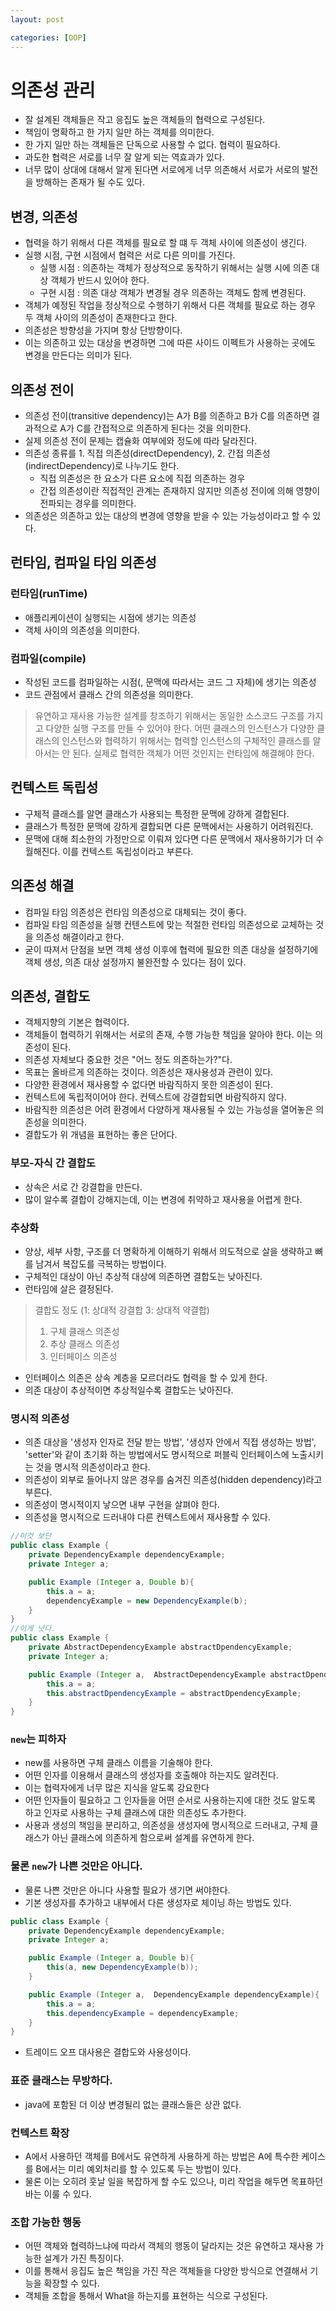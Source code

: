 ```yaml
---
layout: post

categories: [OOP]
---
```



# 의존성 관리

- 잘 설계된 객체들은 작고 응집도 높은 객체들의 협력으로 구성된다.
- 책임이 명확하고 한 가지 일만 하는 객체를 의미한다.
- 한 가지 일만 하는 객체들은 단독으로 사용할 수 없다. 협력이 필요하다.
- 과도한 협력은 서로를 너무 잘 알게 되는 역효과가 있다.
- 너무 많이 상대에 대해서 알게 된다면 서로에게 너무 의존해서 서로가 서로의 발전을 방해하는 존재가 될 수도 있다.

## 변경, 의존성
- 협력을 하기 위해서 다른 객체를 필요로 할 떄 두 객체 사이에 의존성이 생긴다.
- 실행 시점, 구현 시점에서 협력은 서로 다른 의미를 가진다.
    - 실행 시점 : 의존하는 객체가 정상적으로 동작하기 위해서는 실행 시에 의존 대상 객체가 반드시 있어야 한다.
    - 구현 시점 : 의존 대상 객체가 변경될 경우 의존하는 객체도 함께 변경된다.
- 객체가 예정된 작업을 정상적으로 수행하기 위해서 다른 객체를 필요로 하는 경우 두 객체 사이의 의존성이 존재한다고 한다.
- 의존성은 방향성을 가지며 항상 단방향이다.
- 이는 의존하고 있는 대상을 변경하면 그에 따른 사이드 이펙트가 사용하는 곳에도 변경을 만든다는 의미가 된다.

## 의존성 전이
- 의존성 전이(transitive dependency)는 A가 B를 의존하고 B가 C를 의존하면 결과적으로 A가 C를 간접적으로 의존하게 된다는 것을 의미한다.
- 실제 의존성 전이 문제는 캡슐화 여부에와 정도에 따라 달라진다.
- 의존성 종류를 1. 직접 의존성(directDependency), 2. 간접 의존성(indirectDependency)로 나누기도 한다.
    - 직접 의존성은 한 요소가 다른 요소에 직접 의존하는 경우
    - 간접 의존성이란 직접적인 관계는 존재하지 않지만 의존성 전이에 의해 영향이 전파되는 경우를 의미한다.
- 의존성은 의존하고 있는 대상의 변경에 영향을 받을 수 있는 가능성이라고 할 수 있다.

## 런타임, 컴파일 타임 의존성
### 런타임(runTime)
- 애플리케이션이 실행되는 시점에 생기는 의존성
- 객체 사이의 의존성을 의미한다.
### 컴파일(compile)
- 작성된 코드를 컴파일하는 시점(, 문맥에 따라서는 코드 그 자체)에 생기는 의존성
- 코드 관점에서 클래스 간의 의존성을 의미한다.


> 유연하고 재사용 가능한 설계를 창조하기 위해서는 동일한 소스코드 구조를 가지고 다양한 실행 구조를 만들 수 있어야 한다.
> 어떤 클래스의 인스턴스가 다양한 클래스의 인스턴스와 협력하기 위해서는 협력할 인스턴스의 구체적인 클래스를 알아서는 안 된다. 실제로 협력한 객체가 어떤 것인지는 런타임에 해결해야 한다.

## 컨텍스트 독립성
- 구체적 클래스를 알면 클래스가 사용되는 특정한 문맥에 강하게 결합된다.
- 클래스가 특정한 문맥에 강하게 결합되면 다른 문맥에서는 사용하기 어려워진다.
- 문맥에 대해 최소한의 가정만으로 이뤄져 있다면 다른 문맥에서 재사용하기가 더 수월해진다. 이를 컨텍스트 독립성이라고 부른다.

## 의존성 해결
- 컴파일 타임 의존성은 런타임 의존성으로 대체되는 것이 좋다.
- 컴파일 타임 의존성을 실행 컨텐스트에 맞는 적절한 런타임 의존성으로 교체하는 것을 의존성 해결이라고 한다.
- 굳이 따져서 단점을 보면 객체 생성 이후에 협력에 필요한 의존 대상을 설정하기에 객체 생성, 의존 대상 설정까지 불완전할 수 있다는 점이 있다.

## 의존성, 결합도
- 객체지향의 기본은 협력이다.
- 객체들이 협력하기 위해서는 서로의 존재, 수행 가능한 책임을 알아야 한다. 이는 의존성이 된다.
- 의존성 자체보다 중요한 것은 "어느 정도 의존하는가?"다.
- 목표는 올바르게 의존하는 것이다. 의존성은 재사용성과 관련이 있다.
- 다양한 환경에서 재사용할 수 없다면 바람직하지 못한 의존성이 된다.
- 컨텍스트에 독립적이어야 한다. 컨텍스트에 강결합되면 바람직하지 않다.
- 바람직한 의존성은 어려 환경에서 다양하게 재사용될 수 있는 가능성을 열어놓은 의존성을 의미한다.
- 결합도가 위 개념을 표현하는 좋은 단어다.

### 부모-자식 간 결합도
- 상속은 서로 간 강결합을 만든다.
- 많이 알수록 결합이 강해지는데, 이는 변경에 취약하고 재사용을 어렵게 한다.
### 추상화
- 양상, 세부 사항, 구조를 더 명확하게 이해하기 위해서 의도적으로 살을 생략하고 뼈를 남겨서 복잡도를 극복하는 방법이다.
- 구체적인 대상이 아닌 추상적 대상에 의존하면 결합도는 낮아진다.
- 런타임에 살은 결정된다.

> 결합도 정도 (1: 상대적 강결합 3: 상대적 약결합)
> 1. 구체 클래스 의존성
> 2. 추상 클래스 의존성
> 3. 인터페이스 의존성

- 인터페이스 의존은 상속 계층을 모르더라도 협력을 할 수 있게 한다.
- 의존 대상이 추상적이면 추상적일수록 결합도는 낮아진다.


### 명시적 의존성
- 의존 대상을 '생성자 인자로 전달 받는 방법', '생성자 안에서 직접 생성하는 방법', 'setter'와 같이 초기화 하는 방법에서도 명시적으로 퍼블릭 인터페이스에 노출시키는 것을 명시적 의존성이라고 한다.
- 의존성이 외부로 들어나지 않은 경우를 숨겨진 의존성(hidden dependency)라고 부른다.
- 의존성이 명시적이지 낳으면 내부 구현을 살펴야 한다.
- 의존성을 명시적으로 드러내야 다른 컨텍스트에서 재사용할 수 있다.

```java
//이것 보단
public class Example {
    private DependencyExample dependencyExample;
    private Integer a;

    public Example (Integer a, Double b){
        this.a = a;
        dependencyExample = new DependencyExample(b);
    }
}
//이게 낫다.
public class Example {
    private AbstractDependencyExample abstractDpendencyExample;
    private Integer a;

    public Example (Integer a,  AbstractDependencyExample abstractDpendencyExample){
        this.a = a;
        this.abstractDpendencyExample = abstractDpendencyExample;
    }
}
```

### `new`는 피하자
- new를 사용하면 구체 클래스 이름을 기술해야 한다.
- 어떤 인자를 이용해서 클래스의 생성자를 호출해야 하는지도 알려진다.
- 이는 협력자에게 너무 많은 지식을 알도록 강요한다
- 어떤 인자들이 필요하고 그 인자들을 어떤 순서로 사용하는지에 대한 것도 알도록 하고 인자로 사용하는 구체 클래스에 대한 의존성도 추가한다.
- 사용과 생성의 책임을 분리하고, 의존성을 생성자에 명시적으로 드러내고, 구체 클래스가 아닌 클래스에 의존하게 함으로써 설계를 유연하게 한다.

### 물론 `new`가 나쁜 것만은 아니다.
- 물론 나쁜 것만은 아니다 사용할 필요가 생기면 써야한다.
- 기본 생성자를 추가하고 내부에서 다른 생성자로 체이닝 하는 방법도 있다.

```java
public class Example {
    private DependencyExample dependencyExample;
    private Integer a;

    public Example (Integer a, Double b){
        this(a, new DependencyExample(b));
    }

    public Example (Integer a,  DependencyExample dependencyExample){
        this.a = a;
        this.dependencyExample = dependencyExample;
    }
}
```
- 트레이드 오프 대사용은 결합도와 사용성이다.

### 표준 클래스는 무방하다.
- java에 포함된 더 이상 변경될리 없는 클래스들은 상관 없다.

### 컨텍스트 확장
- A에서 사용하던 객체를 B에서도 유연하게 사용하게 하는 방법은 A에 특수한 케이스를 B에서는 미리 예외처리를 할 수 있도록 두는 방법이 있다.
- 물론 이는 오히려 훗날 일을 복잡하게 할 수도 있으나, 미리 작업을 해두면 목표하던 바는 이룰 수 있다.

### 조합 가능한 행동
- 어떤 객체와 협력하느냐에 따라서 객체의 행동이 달라지는 것은 유연하고 재사용 가능한 설계가 가진 특징이다.
- 이를 통해서 응집도 높은 책임을 가진 작은 객체들을 다양한 방식으로 연결해서 기능을 확장할 수 있다.
- 객체들 조합을 통해서 What을 하는지를 표현하는 식으로 구성된다.